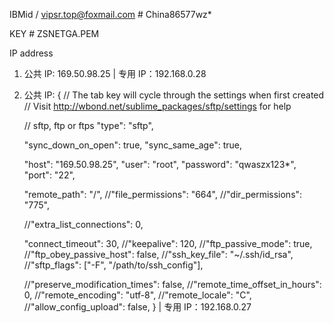 IBMid /  vipsr.top@foxmail.com  #  China86577wz*

KEY # ZSNETGA.PEM

IP address
1. 公共 IP:  169.50.98.25 | 专用 IP：192.168.0.28
2. 公共 IP:  {
    // The tab key will cycle through the settings when first created
    // Visit http://wbond.net/sublime_packages/sftp/settings for help
    
    // sftp, ftp or ftps
    "type": "sftp",

    "sync_down_on_open": true,
    "sync_same_age": true,
    
    "host": "169.50.98.25",
    "user": "root",
    "password": "qwaszx123*",
    "port": "22",
    
    "remote_path": "/",
    //"file_permissions": "664",
    //"dir_permissions": "775",
    
    //"extra_list_connections": 0,

    "connect_timeout": 30,
    //"keepalive": 120,
    //"ftp_passive_mode": true,
    //"ftp_obey_passive_host": false,
    //"ssh_key_file": "~/.ssh/id_rsa",
    //"sftp_flags": ["-F", "/path/to/ssh_config"],
    
    //"preserve_modification_times": false,
    //"remote_time_offset_in_hours": 0,
    //"remote_encoding": "utf-8",
    //"remote_locale": "C",
    //"allow_config_upload": false,
}
 | 专用 IP：192.168.0.27